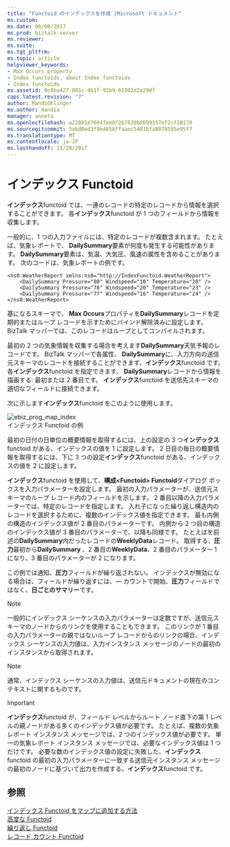 ```yaml
---
title: "Functoid のインデックスを作成 |Microsoft ドキュメント"
ms.custom: 
ms.date: 06/08/2017
ms.prod: biztalk-server
ms.reviewer: 
ms.suite: 
ms.tgt_pltfrm: 
ms.topic: article
helpviewer_keywords:
- Max Occurs property
- Index functoids, about Index functoids
- Index functoids
ms.assetid: 0c8ba427-881c-4b1f-92b9-61992d2a29df
caps.latest.revision: "7"
author: MandiOhlinger
ms.author: mandia
manager: anneta
ms.openlocfilehash: a22881e7694fee872b7820b8b99157ef2cf20170
ms.sourcegitcommit: 5abd0ed3f9e4858ffaaec5481bfa8878595e95f7
ms.translationtype: MT
ms.contentlocale: ja-JP
ms.lasthandoff: 11/28/2017
---
```

# <a name="index-functoid"></a>インデックス Functoid
**インデックス**functoid では、一連のレコードの特定のレコードから情報を選択することができます。 各**インデックス**functoid が 1 つのフィールドから情報を収集します。  
  
 一般的に、1 つの入力ファイルには、特定のレコードが複数含まれます。 たとえば、気象レポートで、 **DailySummary**要素が何度も発生する可能性があります。 **DailySummary**要素は、気温、大気圧、風速の属性を含めることがあります。 次のコードは、気象レポートの例です。  
  
```  
<ns0:WeatherReport xmlns:ns0="http://IndexFunctoid.WeatherReport">  
    <DailySummary Pressure="80" Windspeed="10" Temperature="20" />  
    <DailySummary Pressure="78" Windspeed="20" Temperature="23" />  
    <DailySummary Pressure="77" Windspeed="16" Temperature="24" />  
</ns0:WeatherReport>  
```  
  
 基になるスキーマで、 **Max Occurs**プロパティを**DailySummary**レコードを定期的またはループ レコードを示すためにバインド解除済みに設定します。 BizTalk マッパーでは、このレコードはループとしてコンパイルされます。  
  
 最初の 2 つの気象情報を収集する場合を考えます**DailySummary**天気予報のレコードです。 BizTalk マッパーで各属性、 **DailySummary**に、入力方向の送信元スキーマのレコードを接続することができます、**インデックス**functoid です。 各**インデックス**functoid を指定できます、 **DailySummary**レコードから情報を描画する: 最初または 2 番目です。 **インデックス**functoid を送信先スキーマの適切なフィールドに接続できます。  
  
 次に示します**インデックス**functoid をこのように使用します。  
  
 ![](../core/media/ebiz-prog-map-index.gif "ebiz_prog_map_index")  
インデックス Functoid の例  
  
 最初の日付の日単位の概要情報を取得するには、上の設定の 3 つ**インデックス**functoid がある、インデックスの値を 1 に設定します。 2 日目の毎日の概要情報を取得するには、下に 3 つの設定**インデックス**functoid がある、インデックスの値を 2 に設定します。  
  
 **インデックス**functoid を使用して、**構成\<Functoid\> Functoid**ダイアログ ボックスを入力パラメーターを設定します。 最初の入力パラメーターが、送信元スキーマのループ レコード内のフィールドを示します。 2 番目以降の入力パラメーターでは、特定のレコードを指定します。 入れ子になった繰り返し構造内のレコードを選択するために、複数のインデックス値を指定できます。 最も内側の構造のインデックス値が 2 番目のパラメーターです。 内側から 2 つ目の構造のインデックス値が 3 番目のパラメーターで、以降も同様です。 たとえばを前述の**DailySummary**内だったレコードの**WeeklyData**レコード。 取得する、**圧力**最初から**DailySummary** 、2 番目の**WeeklyData**、2 番目のパラメーター 1 になり、3 番目のパラメーターが 2 になります。  
  
 この例では通知、**圧力**フィールドが繰り返されない。 インデックスが無効になる場合は、フィールドが繰り返すには、— カウントで開始、**圧力**フィールドではなく、**日ごとのサマリー**です。  
  
> [!NOTE]
>  一般的にインデックス シーケンスの入力パラメーターは定数ですが、送信元スキーマのノードからのリンクを使用することもできます。 このリンクが 1 番目の入力パラメーターの親ではないループ レコードからのリンクの場合、インデックス シーケンスの入力値は、入力インスタンス メッセージのノードの最初のインスタンスから取得されます。  
  
> [!NOTE]
>  通常、インデックス シーケンスの入力値は、送信元ドキュメントの現在のコンテキストに関するものです。  
  
> [!IMPORTANT]
>  **インデックス**functoid が、フィールド レベルからルート ノード直下の第 1 レベルの親ノードがある多くのインデックス値が必要です。 たとえば、複数の気象レポート インスタンス メッセージでは、2 つのインデックス値が必要です。 単一の気象レポート インスタンス メッセージでは、必要なインデックス値は 1 つだけです。 必要な数のインデックス値の設定に失敗した、**インデックス**functoid の最初の入力パラメーターに一致する送信元インスタンス メッセージの最初のノードに基づいて出力を作成する、**インデックス**functoid です。  
  
## <a name="see-also"></a>参照  
 [インデックス Functoid をマップに追加する方法](../core/how-to-add-index-functoids-to-a-map.md)   
 [高度な Functoid](../core/advanced-functoids.md)   
 [繰り返し Functoid](../core/iteration-functoid.md)   
 [レコード カウント Functoid](../core/record-count-functoid.md)